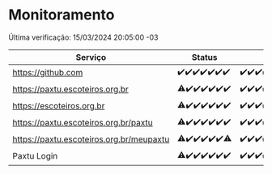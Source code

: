 # Monitoramento

Última verificação: 15/03/2024 20:05:00 -03

|Serviço|Status|Últimas 24h|
|---|---|---|
|https://github.com|<span title="2024-03-08: OK=24">✔️</span><span title="2024-03-09: OK=24">✔️</span><span title="2024-03-10: OK=24">✔️</span><span title="2024-03-11: OK=24">✔️</span><span title="2024-03-12: OK=24">✔️</span><span title="2024-03-13: OK=22">✔️</span><span title="2024-03-14: OK=23">✔️</span>|<span title="14/03/2024 20:05:00 -03 : 200">✔️</span><span title="14/03/2024 21:29:00 -03 : 200">✔️</span><span title="14/03/2024 22:39:00 -03 : 200">✔️</span><span title="14/03/2024 23:14:00 -03 : 200">✔️</span><span title="15/03/2024 00:06:00 -03 : 200">✔️</span><span title="15/03/2024 01:08:00 -03 : 200">✔️</span><span title="15/03/2024 02:07:00 -03 : 200">✔️</span><span title="15/03/2024 03:08:00 -03 : 200">✔️</span><span title="15/03/2024 04:04:00 -03 : 200">✔️</span><span title="15/03/2024 05:08:00 -03 : 200">✔️</span><span title="15/03/2024 06:06:00 -03 : 200">✔️</span><span title="15/03/2024 07:06:00 -03 : 200">✔️</span><span title="15/03/2024 08:03:00 -03 : 200">✔️</span><span title="15/03/2024 09:10:00 -03 : 200">✔️</span><span title="15/03/2024 10:06:00 -03 : 200">✔️</span><span title="15/03/2024 11:06:00 -03 : 200">✔️</span><span title="15/03/2024 12:06:00 -03 : 200">✔️</span><span title="15/03/2024 13:08:00 -03 : 200">✔️</span><span title="15/03/2024 14:03:00 -03 : 200">✔️</span><span title="15/03/2024 15:09:00 -03 : 200">✔️</span><span title="15/03/2024 16:03:00 -03 : 200">✔️</span><span title="15/03/2024 17:07:00 -03 : 200">✔️</span><span title="15/03/2024 18:03:00 -03 : 200">✔️</span><span title="15/03/2024 19:06:00 -03 : 200">✔️</span><span title="15/03/2024 20:05:00 -03 : 200">✔️</span>|
|https://paxtu.escoteiros.org.br|<span title="2024-03-08: OK=23, Falhas=1">⚠️</span><span title="2024-03-09: OK=24">✔️</span><span title="2024-03-10: OK=24">✔️</span><span title="2024-03-11: OK=24">✔️</span><span title="2024-03-12: OK=24">✔️</span><span title="2024-03-13: OK=22">✔️</span><span title="2024-03-14: OK=23">✔️</span>|<span title="14/03/2024 20:05:00 -03 : 200">✔️</span><span title="14/03/2024 21:29:00 -03 : 200">✔️</span><span title="14/03/2024 22:39:00 -03 : 200">✔️</span><span title="14/03/2024 23:14:00 -03 : 200">✔️</span><span title="15/03/2024 00:06:00 -03 : 200">✔️</span><span title="15/03/2024 01:08:00 -03 : 200">✔️</span><span title="15/03/2024 02:07:00 -03 : 200">✔️</span><span title="15/03/2024 03:08:00 -03 : 200">✔️</span><span title="15/03/2024 04:04:00 -03 : 200">✔️</span><span title="15/03/2024 05:08:00 -03 : 200">✔️</span><span title="15/03/2024 06:06:00 -03 : 200">✔️</span><span title="15/03/2024 07:06:00 -03 : 200">✔️</span><span title="15/03/2024 08:03:00 -03 : 200">✔️</span><span title="15/03/2024 09:10:00 -03 : 200">✔️</span><span title="15/03/2024 10:06:00 -03 : 200">✔️</span><span title="15/03/2024 11:06:00 -03 : 200">✔️</span><span title="15/03/2024 12:06:00 -03 : 200">✔️</span><span title="15/03/2024 13:08:00 -03 : 200">✔️</span><span title="15/03/2024 14:03:00 -03 : 200">✔️</span><span title="15/03/2024 15:09:00 -03 : 200">✔️</span><span title="15/03/2024 16:03:00 -03 : 200">✔️</span><span title="15/03/2024 17:07:00 -03 : 200">✔️</span><span title="15/03/2024 18:03:00 -03 : 200">✔️</span><span title="15/03/2024 19:06:00 -03 : 200">✔️</span><span title="15/03/2024 20:05:00 -03 : 200">✔️</span>|
|https://escoteiros.org.br|<span title="2024-03-08: OK=23, Falhas=1">⚠️</span><span title="2024-03-09: OK=24">✔️</span><span title="2024-03-10: OK=24">✔️</span><span title="2024-03-11: OK=24">✔️</span><span title="2024-03-12: OK=24">✔️</span><span title="2024-03-13: OK=22">✔️</span><span title="2024-03-14: OK=23">✔️</span>|<span title="14/03/2024 20:05:00 -03 : 200">✔️</span><span title="14/03/2024 21:29:00 -03 : 200">✔️</span><span title="14/03/2024 22:39:00 -03 : 200">✔️</span><span title="14/03/2024 23:14:00 -03 : 200">✔️</span><span title="15/03/2024 00:06:00 -03 : 200">✔️</span><span title="15/03/2024 01:08:00 -03 : 200">✔️</span><span title="15/03/2024 02:07:00 -03 : 200">✔️</span><span title="15/03/2024 03:08:00 -03 : 200">✔️</span><span title="15/03/2024 04:04:00 -03 : 200">✔️</span><span title="15/03/2024 05:08:00 -03 : 200">✔️</span><span title="15/03/2024 06:06:00 -03 : 200">✔️</span><span title="15/03/2024 07:06:00 -03 : 200">✔️</span><span title="15/03/2024 08:03:00 -03 : 200">✔️</span><span title="15/03/2024 09:10:00 -03 : 200">✔️</span><span title="15/03/2024 10:06:00 -03 : 200">✔️</span><span title="15/03/2024 11:06:00 -03 : 200">✔️</span><span title="15/03/2024 12:06:00 -03 : 200">✔️</span><span title="15/03/2024 13:08:00 -03 : 200">✔️</span><span title="15/03/2024 14:03:00 -03 : 200">✔️</span><span title="15/03/2024 15:09:00 -03 : 200">✔️</span><span title="15/03/2024 16:03:00 -03 : 200">✔️</span><span title="15/03/2024 17:07:00 -03 : 200">✔️</span><span title="15/03/2024 18:03:00 -03 : 200">✔️</span><span title="15/03/2024 19:07:00 -03 : 200">✔️</span><span title="15/03/2024 20:05:00 -03 : 200">✔️</span>|
|https://paxtu.escoteiros.org.br/paxtu|<span title="2024-03-08: OK=23, Falhas=1">⚠️</span><span title="2024-03-09: OK=24">✔️</span><span title="2024-03-10: OK=24">✔️</span><span title="2024-03-11: OK=24">✔️</span><span title="2024-03-12: OK=24">✔️</span><span title="2024-03-13: OK=22">✔️</span><span title="2024-03-14: OK=23">✔️</span>|<span title="14/03/2024 20:05:00 -03 : 200">✔️</span><span title="14/03/2024 21:29:00 -03 : 200">✔️</span><span title="14/03/2024 22:39:00 -03 : 200">✔️</span><span title="14/03/2024 23:14:00 -03 : 200">✔️</span><span title="15/03/2024 00:06:00 -03 : 200">✔️</span><span title="15/03/2024 01:08:00 -03 : 200">✔️</span><span title="15/03/2024 02:07:00 -03 : 200">✔️</span><span title="15/03/2024 03:08:00 -03 : 200">✔️</span><span title="15/03/2024 04:04:00 -03 : 200">✔️</span><span title="15/03/2024 05:08:00 -03 : 200">✔️</span><span title="15/03/2024 06:06:00 -03 : 200">✔️</span><span title="15/03/2024 07:06:00 -03 : 200">✔️</span><span title="15/03/2024 08:03:00 -03 : 200">✔️</span><span title="15/03/2024 09:10:00 -03 : 200">✔️</span><span title="15/03/2024 10:06:00 -03 : 200">✔️</span><span title="15/03/2024 11:06:00 -03 : 200">✔️</span><span title="15/03/2024 12:06:00 -03 : 200">✔️</span><span title="15/03/2024 13:08:00 -03 : 200">✔️</span><span title="15/03/2024 14:03:00 -03 : 200">✔️</span><span title="15/03/2024 15:09:00 -03 : 200">✔️</span><span title="15/03/2024 16:03:00 -03 : 200">✔️</span><span title="15/03/2024 17:07:00 -03 : 200">✔️</span><span title="15/03/2024 18:03:00 -03 : 200">✔️</span><span title="15/03/2024 19:07:00 -03 : 200">✔️</span><span title="15/03/2024 20:05:00 -03 : 200">✔️</span>|
|https://paxtu.escoteiros.org.br/meupaxtu|<span title="2024-03-08: OK=23, Falhas=1">⚠️</span><span title="2024-03-09: OK=24">✔️</span><span title="2024-03-10: OK=24">✔️</span><span title="2024-03-11: OK=24">✔️</span><span title="2024-03-12: OK=24">✔️</span><span title="2024-03-13: OK=22">✔️</span><span title="2024-03-14: OK=22, Falhas=1">⚠️</span>|<span title="14/03/2024 20:05:00 -03 : 200">✔️</span><span title="14/03/2024 21:29:00 -03 : 200">✔️</span><span title="14/03/2024 22:39:00 -03 : 200">✔️</span><span title="14/03/2024 23:14:00 -03 : 200">✔️</span><span title="15/03/2024 00:06:00 -03 : 200">✔️</span><span title="15/03/2024 01:08:00 -03 : 200">✔️</span><span title="15/03/2024 02:07:00 -03 : 200">✔️</span><span title="15/03/2024 03:08:00 -03 : 200">✔️</span><span title="15/03/2024 04:04:00 -03 : 200">✔️</span><span title="15/03/2024 05:08:00 -03 : 200">✔️</span><span title="15/03/2024 06:06:00 -03 : 200">✔️</span><span title="15/03/2024 07:06:00 -03 : 200">✔️</span><span title="15/03/2024 08:03:00 -03 : 200">✔️</span><span title="15/03/2024 09:10:00 -03 : 200">✔️</span><span title="15/03/2024 10:06:00 -03 : 200">✔️</span><span title="15/03/2024 11:06:00 -03 : 200">✔️</span><span title="15/03/2024 12:06:00 -03 : 200">✔️</span><span title="15/03/2024 13:08:00 -03 : 200">✔️</span><span title="15/03/2024 14:03:00 -03 : 200">✔️</span><span title="15/03/2024 15:09:00 -03 : 200">✔️</span><span title="15/03/2024 16:03:00 -03 : 200">✔️</span><span title="15/03/2024 17:07:00 -03 : 200">✔️</span><span title="15/03/2024 18:03:00 -03 : 200">✔️</span><span title="15/03/2024 19:07:00 -03 : 200">✔️</span><span title="15/03/2024 20:05:00 -03 : 200">✔️</span>|
|Paxtu Login|<span title="2024-03-08: OK=23, Falhas=1">⚠️</span><span title="2024-03-09: OK=24">✔️</span><span title="2024-03-10: OK=24">✔️</span><span title="2024-03-11: OK=24">✔️</span><span title="2024-03-12: OK=24">✔️</span><span title="2024-03-13: OK=22">✔️</span><span title="2024-03-14: OK=23">✔️</span>|<span title="14/03/2024 20:05:00 -03 : 200">✔️</span><span title="14/03/2024 21:29:00 -03 : 200">✔️</span><span title="14/03/2024 22:39:00 -03 : 200">✔️</span><span title="14/03/2024 23:14:00 -03 : 200">✔️</span><span title="15/03/2024 00:06:00 -03 : 200">✔️</span><span title="15/03/2024 01:08:00 -03 : 200">✔️</span><span title="15/03/2024 02:07:00 -03 : 200">✔️</span><span title="15/03/2024 03:08:00 -03 : 200">✔️</span><span title="15/03/2024 04:04:00 -03 : 200">✔️</span><span title="15/03/2024 05:08:00 -03 : 200">✔️</span><span title="15/03/2024 06:06:00 -03 : 200">✔️</span><span title="15/03/2024 07:06:00 -03 : 200">✔️</span><span title="15/03/2024 08:03:00 -03 : 200">✔️</span><span title="15/03/2024 09:10:00 -03 : 200">✔️</span><span title="15/03/2024 10:06:00 -03 : 200">✔️</span><span title="15/03/2024 11:06:00 -03 : 200">✔️</span><span title="15/03/2024 12:06:00 -03 : 200">✔️</span><span title="15/03/2024 13:08:00 -03 : 200">✔️</span><span title="15/03/2024 14:03:00 -03 : 200">✔️</span><span title="15/03/2024 15:09:00 -03 : 200">✔️</span><span title="15/03/2024 16:03:00 -03 : 200">✔️</span><span title="15/03/2024 17:07:00 -03 : 200">✔️</span><span title="15/03/2024 18:03:00 -03 : 200">✔️</span><span title="15/03/2024 19:07:00 -03 : 200">✔️</span><span title="15/03/2024 20:05:00 -03 : 200">✔️</span>|
